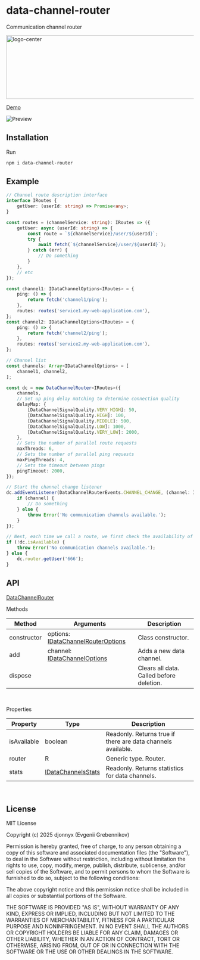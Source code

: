# data-channel-router

Communication channel router

<img width="1033" height="171" alt="logo-center" src="https://github.com/user-attachments/assets/f889b82c-bfcf-45a9-8926-b3250aae6eb8" />

[Demo](https://data-channel-router.eugene-grebennikov.pro/)

![Preview](https://github.com/user-attachments/assets/0751f46d-5416-41d1-a847-e99f00ff3666)

## Installation

Run
```bash
npm i data-channel-router
```

## Example

```ts
// Channel route description interface
interface IRoutes {
    getUser: (userId: string) => Promise<any>;
}

const routes = (channelService: string): IRoutes => ({
    getUser: async (userId: string) => {
        const route = `${channelService}/user/${userId}`;
        try {
            await fetch(`${channelService}/user/${userId}`);
        } catch (err) {
            // Do something
        }
    },
    // etc
});

const channel1: IDataChannelOptions<IRoutes> = {
    ping: () => {
        return fetch('channel1/ping');
    },
    routes: routes('service1.my-web-application.com'),
};
const channel2: IDataChannelOptions<IRoutes> = {
    ping: () => {
        return fetch('channel2/ping');
    },
    routes: routes('service2.my-web-application.com'),
};

// Channel list
const channels: Array<IDataChannelOptions> = [
    channel1, channel2,
];

const dc = new DataChannelRouter<IRoutes>({
    channels,
    // Set up ping delay matching to determine connection quality
    delayMap: {
        [DataChannelSignalQuality.VERY_HIGH]: 50,
        [DataChannelSignalQuality.HIGH]: 100,
        [DataChannelSignalQuality.MIDDLE]: 500,
        [DataChannelSignalQuality.LOW]: 1000,
        [DataChannelSignalQuality.VERY_LOW]: 2000,
    },
    // Sets the number of parallel route requests
    maxThreads: 6,
    // Sets the number of parallel ping requests
    maxPingThreads: 4,
    // Sets the timeout between pings
    pingTimeout: 2000,
});

// Start the channel change listener
dc.addEventListener(DataChannelRouterEvents.CHANNEL_CHANGE, (channel: IDataChannel | null) => {
    if (channel) {
        // Do something
    } else {
        throw Error('No communication channels available.');
    }
});

// Next, each time we call a route, we first check the availability of the router.
if (!dc.isAvailable) {
    throw Error('No communication channels available.');
} else {
    dc.router.getUser('666');
}
```

## API

[DataChannelRouter](https://github.com/DjonnyX/data-channel-router/blob/main/library/src/components/DataChannelRouter.ts)

Methods

| Method | Arguments | Description |
|---|---|---|
| constructor | options: [IDataChannelRouterOptions<R>](https://github.com/DjonnyX/data-channel-router/blob/main/library/src/interfaces/IDataChannelRouterOptions.ts) | Class constructor. | 
| add | channel: [IDataChannelOptions](https://github.com/DjonnyX/data-channel-router/blob/main/library/src/interfaces/IDataChannelOptions.ts) | Adds a new data channel. | 
| dispose |  | Clears all data. Called before deletion. |

<br/>

Properties

| Property | Type | Description |
|---|---|---|
| isAvailable | boolean | Readonly. Returns true if there are data channels available. |
| router | R | Generic type. Router. |
| stats | [IDataChannelsStats](https://github.com/DjonnyX/data-channel-router/blob/main/library/src/interfaces/IDataChannelsStats.ts) | Readonly. Returns statistics for data channels. |

<br/>

## License

MIT License

Copyright (c) 2025 djonnyx (Evgenii Grebennikov)

Permission is hereby granted, free of charge, to any person obtaining a copy
of this software and associated documentation files (the "Software"), to deal
in the Software without restriction, including without limitation the rights
to use, copy, modify, merge, publish, distribute, sublicense, and/or sell
copies of the Software, and to permit persons to whom the Software is
furnished to do so, subject to the following conditions:

The above copyright notice and this permission notice shall be included in all
copies or substantial portions of the Software.

THE SOFTWARE IS PROVIDED "AS IS", WITHOUT WARRANTY OF ANY KIND, EXPRESS OR
IMPLIED, INCLUDING BUT NOT LIMITED TO THE WARRANTIES OF MERCHANTABILITY,
FITNESS FOR A PARTICULAR PURPOSE AND NONINFRINGEMENT. IN NO EVENT SHALL THE
AUTHORS OR COPYRIGHT HOLDERS BE LIABLE FOR ANY CLAIM, DAMAGES OR OTHER
LIABILITY, WHETHER IN AN ACTION OF CONTRACT, TORT OR OTHERWISE, ARISING FROM,
OUT OF OR IN CONNECTION WITH THE SOFTWARE OR THE USE OR OTHER DEALINGS IN THE
SOFTWARE.
